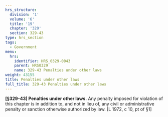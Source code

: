 ```yaml
---
hrs_structure:
  division: '1'
  volume: '6'
  title: '19'
  chapter: '329'
  section: 329-43
type: hrs_section
tags:
  - Government
menu:
  hrs:
    identifier: HRS_0329-0043
    parent: HRS0329
    name: 329-43 Penalties under other laws
weight: 43155
title: Penalties under other laws
full_title: 329-43 Penalties under other laws
---
```

**[§329-43] Penalties under other laws.** Any penalty imposed for violation of this chapter is in addition to, and not in lieu of, any civil or administrative penalty or sanction otherwise authorized by law. [L 1972, c 10, pt of §1]